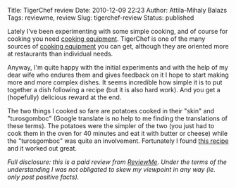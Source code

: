 Title: TigerChef review
Date: 2010-12-09 22:23
Author: Attila-Mihaly Balazs
Tags: reviewme, review
Slug: tigerchef-review
Status: published

Lately I've been experimenting with some simple cooking, and of course
for cooking you need [cooking
equipment](http://www.tigerchef.com/cooking-equipment.html). TigerChef
is one of the many sources of [cooking
equipment](http://www.tigerchef.com/cooking-equipment.html) you can get,
although they are oriented more at restaurants than individual needs.

Anyway, I'm quite happy with the initial experiments and with the help
of my dear wife who endures them and gives feedback on it I hope to
start making more and more complex dishes. It seems incredible how
simple it is to put together a dish following a recipe (but it is also
hard work). And you get a (hopefully) delicious reward at the end.

The two things I cooked so fare are potatoes cooked in their "skin" and
"turosgomboc" (Google translate is no help to me finding the
translations of these terms). The potatoes were the simpler of the two
(you just had to cook them in the oven for 40 minutes and eat it with
butter or cheese) while the "turosgomboc" was quite an involvement.
Fortunately I found [this
recipe](http://szekelyrecept.blogspot.com/2009/03/tehenturos-gomboc.html)
and it worked out great.

*Full disclosure: this is a paid review from
[ReviewMe](http://www.reviewme.com/). Under the terms of the
understanding I was not obligated to skew my viewpoint in any way (ie.
only post positive facts).*
